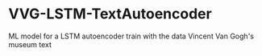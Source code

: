 # VVG-LSTM-TextAutoencoder
ML model for a LSTM autoencoder train with the data Vincent Van Gogh's museum text
